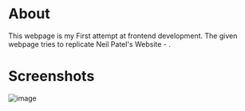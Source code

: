 # About

This webpage is my First attempt at frontend development. The given webpage tries to replicate Neil Patel's Website - [](https://neilpatel.com).
<br>

# Screenshots

![image](https://github.com/Bhavyawahie/Neilpatel.com-Clone/assets/34278282/d1fc9e8e-3cff-4f54-ab87-04126ba9147e)
